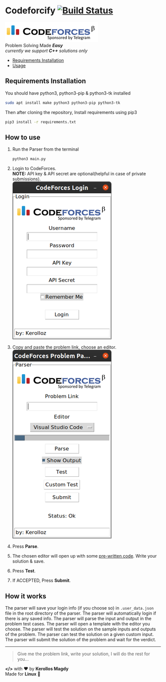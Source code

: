 # Codeforcify [![Build Status](https://travis-ci.com/kerolloz/codeforcify.svg?token=cvKSoAjxeU9ixCtWSxnx&branch=master)](https://travis-ci.com/kerolloz/codeforcify)

![codeforces](codeforces-logo.png)  
Problem Solving Made **_Easy_**  
_currently we support **C++** solutions only_

- [Requirements Installation](#requirements-installation)
- [Usage](#how-to-use)

## Requirements Installation

You should have python3, python3-pip & python3-tk installed

```bash
sudo apt install make python3 python3-pip python3-tk
```

Then after cloning the repository,
Install requirements using pip3

```bash
pip3 install -r requirements.txt
```

## How to use

1. Run the Parser from the terminal

   ```bash
   python3 main.py
   ```

1. Login to CodeForces.  
   **NOTE:** API key & API secret are optional(helpful in case of private submissions).  
   ![screenshot](screenshots/screen1.png)
1. Copy and paste the problem link, choose an editor.  
   ![screenshot](screenshots/screen2.png)
1. Press **Parse**.
1. The chosen editor will open up with some [pre-written code](/utils/template.cpp). Write your solution & save.
1. Press **Test**.
1. If ACCEPTED, Press **Submit**.

## How it works

The parser will save your login info (if you choose so) in `.user_data.json` file in the root directory of the parser.
The parser will automatically login if there is any saved info.
The parser will parse the input and output in the problem test cases.
The parser will open a template with the editor you choose.
The parser will test the solution on the sample inputs and outputs of the problem.
The parser can test the solution on a given custom input.
The parser will submit the solution of the problem and wait for the verdict.

---

> Give me the problem link, write your solution, I will do the rest for you...

**</>** with :heart: by **Kerollos Magdy**  
Made for **Linux** :penguin:
